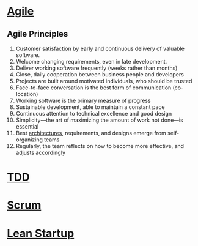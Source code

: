 # [Agile](https://en.wikipedia.org/wiki/Agile_software_development)

## Agile Principles

1. Customer satisfaction by early and continuous delivery of valuable software.
2. Welcome changing requirements, even in late development.
3. Deliver working software frequently (weeks rather than months)
4. Close, daily cooperation between business people and developers
5. Projects are built around motivated individuals, who should be trusted
6. Face-to-face conversation is the best form of communication (co-location)
7. Working software is the primary measure of progress
8. Sustainable development, able to maintain a constant pace
9. Continuous attention to technical excellence and good design
10. Simplicity—the art of maximizing the amount of work not done—is essential
11. Best [architectures](https://en.wikipedia.org/wiki/Agile_Architecture), requirements, and designs emerge from self-organizing teams
12. Regularly, the team reflects on how to become more effective, and adjusts accordingly

# [TDD](https://en.wikipedia.org/wiki/Test-driven_development)

# [Scrum](https://en.wikipedia.org/wiki/Scrum_(software_development))

# [Lean Startup](https://en.wikipedia.org/wiki/Lean_startup)
